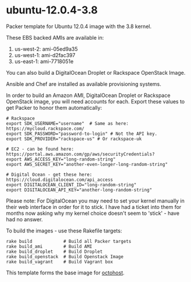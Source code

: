 ubuntu-12.0.4-3.8
=================

Packer template for Ubuntu 12.0.4 image with the 3.8 kernel.

These EBS backed AMIs are available in:

1. us-west-2: ami-05ed9a35
2. us-west-1: ami-d2fac397
3. us-east-1: ami-7718051e

You can also build a DigitalOcean Droplet or Rackspace OpenStack Image.

Ansible and Chef are installed as available provisioning systems.

In order to build an Amazon AMI, DigitalOcean Droplet or Rackspace OpenStack image, you will need accounts for each. Export these values to get Packer to honor them automatically:

    # Rackspace
    export SDK_USERNAME="username"  # Same as here: https://mycloud.rackspace.com/
    export SDK_PASSWORD="password-to-login" # Not the API key.
    export SDK_PROVIDER="rackspace-us" # Or rackspace-uk

    # EC2 - can be found here: https://portal.aws.amazon.com/gp/aws/securityCredentials?
    export AWS_ACCESS_KEY="long-random-string"
    export AWS_SECRET_KEY="another-even-longer-long-random-string"

    # Digital Ocean - get these here: https://cloud.digitalocean.com/api_access
    export DIGITALOCEAN_CLIENT_ID="long-random-string"
    export DIGITALOCEAN_API_KEY="another-long-random-string"

Please note: For DigitalOcean you may need to set your kernel manually in their web interface in order for it to stick. I have had a ticket into them for months now asking why my kernel choice doesn't seem to 'stick' - have had no answer.

To build the images - use these Rakefile targets:

    rake build            # Build all Packer targets
    rake build_ami        # Build AMI
    rake build_droplet    # Build Droplet
    rake build_openstack  # Build Openstack Image
    rake build_vagrant    # Build Vagrant box

This template forms the base image for [octohost](http://www.octohost.io).

